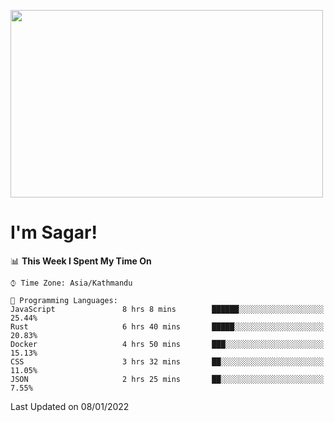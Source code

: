 
<img src="https://media.giphy.com/media/3ornk57KwDXf81rjWM/giphy.gif" width="500" height="300" frameBorder="0" class="giphy-embed" allowFullScreen></img>

#   I'm Sagar!

<!--START_SECTION:waka-->
📊 **This Week I Spent My Time On** 

```text
⌚︎ Time Zone: Asia/Kathmandu

💬 Programming Languages: 
JavaScript               8 hrs 8 mins        ██████░░░░░░░░░░░░░░░░░░░   25.44% 
Rust                     6 hrs 40 mins       █████░░░░░░░░░░░░░░░░░░░░   20.83% 
Docker                   4 hrs 50 mins       ███░░░░░░░░░░░░░░░░░░░░░░   15.13% 
CSS                      3 hrs 32 mins       ██░░░░░░░░░░░░░░░░░░░░░░░   11.05% 
JSON                     2 hrs 25 mins       ██░░░░░░░░░░░░░░░░░░░░░░░   7.55%

```


 Last Updated on 08/01/2022
<!--END_SECTION:waka-->
